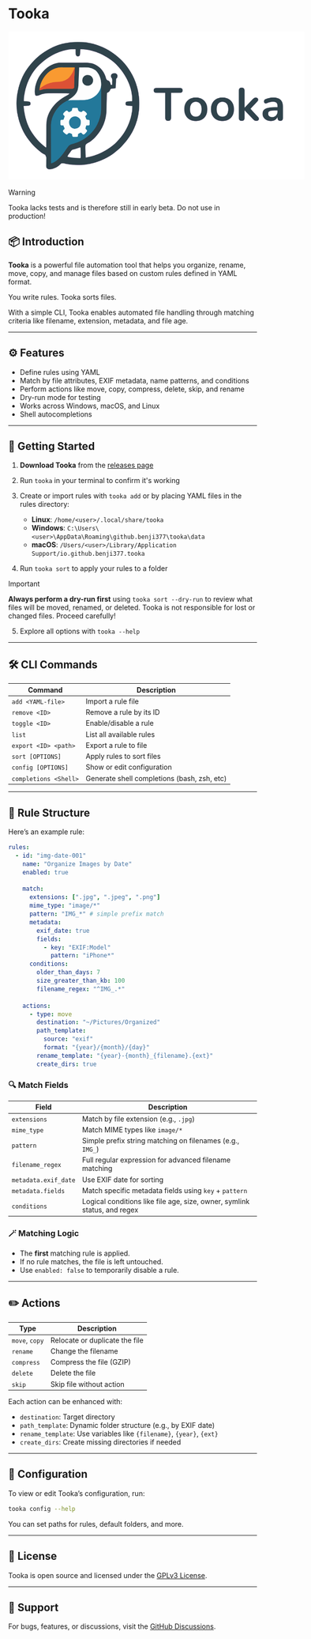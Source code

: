 #  Tooka

<div align="center">
  <img src="./assets/logo-banner.png" alt="Tooka logo" style="max-width: 600px;">
</div>

> [!WARNING]
> Tooka lacks tests and is therefore still in early beta. Do not use in production!

## 📦 Introduction

**Tooka** is a powerful file automation tool that helps you organize, rename, move, copy, and manage files based on custom rules defined in YAML format.

You write rules. Tooka sorts files.

With a simple CLI, Tooka enables automated file handling through matching criteria like filename, extension, metadata, and file age.

---

## ⚙️ Features

* Define rules using YAML
* Match by file attributes, EXIF metadata, name patterns, and conditions
* Perform actions like move, copy, compress, delete, skip, and rename
* Dry-run mode for testing
* Works across Windows, macOS, and Linux
* Shell autocompletions

---

## 🚀 Getting Started

1. **Download Tooka** from the [releases page](https://github.com/Benji377/tooka/releases)
2. Run `tooka` in your terminal to confirm it's working
3. Create or import rules with `tooka add` or by placing YAML files in the rules directory:

   * **Linux**: `/home/<user>/.local/share/tooka`
   * **Windows**: `C:\Users\<user>\AppData\Roaming\github.benji377\tooka\data`
   * **macOS**: `/Users/<user>/Library/Application Support/io.github.benji377.tooka`
4. Run `tooka sort` to apply your rules to a folder

> [!IMPORTANT]
> **Always perform a dry-run first** using `tooka sort --dry-run` to review what files will be moved, renamed, or deleted. Tooka is not responsible for lost or changed files. Proceed carefully!


5. Explore all options with `tooka --help`

---

## 🛠️ CLI Commands

| Command               | Description                                 |
| --------------------- | ------------------------------------------- |
| `add <YAML-file>`     | Import a rule file                          |
| `remove <ID>`         | Remove a rule by its ID                     |
| `toggle <ID>`         | Enable/disable a rule                       |
| `list`                | List all available rules                    |
| `export <ID> <path>`  | Export a rule to file                       |
| `sort [OPTIONS]`      | Apply rules to sort files                   |
| `config [OPTIONS]`    | Show or edit configuration                  |
| `completions <Shell>` | Generate shell completions (bash, zsh, etc) |

---

## 🧠 Rule Structure

Here’s an example rule:

```yaml
rules:
  - id: "img-date-001"
    name: "Organize Images by Date"
    enabled: true

    match:
      extensions: [".jpg", ".jpeg", ".png"]
      mime_type: "image/*"
      pattern: "IMG_*" # simple prefix match
      metadata:
        exif_date: true
        fields:
          - key: "EXIF:Model"
            pattern: "iPhone*"
      conditions:
        older_than_days: 7
        size_greater_than_kb: 100
        filename_regex: "^IMG_.*"

    actions:
      - type: move
        destination: "~/Pictures/Organized"
        path_template:
          source: "exif"
          format: "{year}/{month}/{day}"
        rename_template: "{year}-{month}_{filename}.{ext}"
        create_dirs: true
```

### 🔍 Match Fields

| Field                | Description                                                              |
| -------------------- | ------------------------------------------------------------------------ |
| `extensions`         | Match by file extension (e.g., `.jpg`)                                   |
| `mime_type`          | Match MIME types like `image/*`                                          |
| `pattern`            | Simple prefix string matching on filenames (e.g., `IMG_`)                |
| `filename_regex`     | Full regular expression for advanced filename matching                   |
| `metadata.exif_date` | Use EXIF date for sorting                                                |
| `metadata.fields`    | Match specific metadata fields using `key` + `pattern`                   |
| `conditions`         | Logical conditions like file age, size, owner, symlink status, and regex |


### 🪄 Matching Logic

* The **first** matching rule is applied.
* If no rule matches, the file is left untouched.
* Use `enabled: false` to temporarily disable a rule.

---

## ✏️ Actions

| Type           | Description                    |
| -------------- | ------------------------------ |
| `move`, `copy` | Relocate or duplicate the file |
| `rename`       | Change the filename            |
| `compress`     | Compress the file (GZIP)       |
| `delete`       | Delete the file                |
| `skip`         | Skip file without action       |

Each action can be enhanced with:

* `destination`: Target directory
* `path_template`: Dynamic folder structure (e.g., by EXIF date)
* `rename_template`: Use variables like `{filename}`, `{year}`, `{ext}`
* `create_dirs`: Create missing directories if needed

---

## 🔧 Configuration

To view or edit Tooka’s configuration, run:

```bash
tooka config --help
```

You can set paths for rules, default folders, and more.

---

## 📄 License

Tooka is open source and licensed under the [GPLv3 License](LICENSE).

---

## 🙋 Support

For bugs, features, or discussions, visit the [GitHub Discussions](https://github.com/Benji377/tooka/discussions).